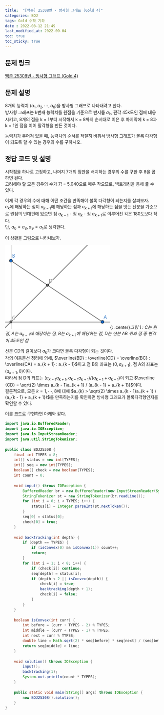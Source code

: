 ```yaml
---
title:  "[백준] 25308번 - 방사형 그래프 (Gold 4)"
categories: BOJ
tags: Gold 수학 기하
date : 2022-08-12 21:49
last_modified_at: 2022-09-04
toc: true
toc_sticky: true
---
```


## 문제 링크

[백준 25308번 - 방사형 그래프 (Gold 4)](https://www.acmicpc.net/problem/25308)

## 문제 설명

8개의 능력치 $(a_1, a_2, \cdots, a_8)$을 방사형 그래프로 나타내려고 한다.  
방사형 그래프는 k번째 능력치를 원점을 기준으로 반지름 $a_k$, 편각 45k도인 점에 대응시키고, 8개의 점을 k = 1부터 시작해서 k = 8까지 순서대로 이은 후 마지막에 k = 8과 k = 1인 점을 이어 팔각형을 만든 것이다.  

능력치가 주어져 있을 때, 능력치의 순서를 적절히 바꿔서 방사형 그래프가 볼록 다각형이 되도록 할 수 있는 경우의 수를 구하시오.

## 정답 코드 및 설명

시작점을 하나로 고정하고, 나머지 7개의 점만을 배치하는 경우의 수를 구한 후 8을 곱하면 된다.  
고려해야 할 모든 경우의 수가 7! = 5,040으로 매우 작으므로, 백트래킹을 통해 풀 수 있다.  

이제 각 경우의 수에 대해 어떤 조건을 만족해야 볼록 다각형이 되는지를 살펴보자.  
$a_k$에 해당하는 점이 $a_{k - 1}$에 해당하는 점과 $a_{k + 1}$에 해당하는 점을 잇는 선분을 기준으로 원점의 반대편에 있으면 점 $a_{k - 1}$ - 점 $a_k$ - 점 $a_{k + 1}$로 이루어진 각은 180도보다 작다.  
단, $a_{0} = a_{8}, a_{9} = a_{1}$로 생각한다.

이 상황을 그림으로 나타내보자.

![그림 1](/assets/img/BOJ25308.png "그림 1"){: .center}*그림 1 : C는 원점, A는 $a_{k -1}$에 해당하는 점, B는 $a_{k + 1}$에 해당하는 점, D는 선분 AB 위의 점 중 편각이 45도인 점*

선분 CD의 길이보다 $a_k$가 크다면 볼록 다각형이 되는 것이다.  
각의 이등분선 정리에 의해, $\overline{BD} : \overline{CD} = \overline{BC} : \overline{CA} = a_{k + 1} : a_{k - 1}$이고 점 B의 좌표는 $(0, a_{k + 1})$, 점 A의 좌표는 $(a_{k - 1}, 0)$이다.  
따라서 점 D의 좌표는 $(a_{k - 1} a_{k + 1}, a_{k - 1} a_{k + 1}) / (a_{k - 1} + a_{k + 1})$이 되고 $\overline {CD} = \sqrt{2} \times a_{k - 1}a_{k + 1} / (a_{k - 1} + a_{k + 1})$이다.  
결론적으로, 모든 $k = 1, \cdots , 8$에 대해 $a_{k} > \sqrt{2} \times a_{k - 1}a_{k + 1} / (a_{k - 1} + a_{k + 1})$를 만족하는지를 확인하면 방사형 그래프가 볼록다각형인지를 확인할 수 있다.

이를 코드로 구현하면 아래와 같다.

```java
import java.io.BufferedReader;
import java.io.IOException;
import java.io.InputStreamReader;
import java.util.StringTokenizer;

public class BOJ25308 {
    final int TYPES = 8;
    int[] status = new int[TYPES];
    int[] seq = new int[TYPES];
    boolean[] check = new boolean[TYPES];
    int count = 0;

    void input() throws IOException {
        BufferedReader br = new BufferedReader(new InputStreamReader(System.in));
        StringTokenizer st = new StringTokenizer(br.readLine());
        for (int i = 0; i < TYPES; i++) {
            status[i] = Integer.parseInt(st.nextToken());
        }
        seq[0] = status[0];
        check[0] = true;
    }

    void backtracking(int depth) {
        if (depth == TYPES) {
            if (isConvex(0) && isConvex(1)) count++;
            return;
        }
        for (int i = 1; i < 8; i++) {
            if (check[i]) continue;
            seq[depth] = status[i];
            if (depth < 2 || isConvex(depth)) {
                check[i] = true;
                backtracking(depth + 1);
                check[i] = false;
            }
        }
    }

    boolean isConvex(int curr) {
        int before = (curr + TYPES - 2) % TYPES;
        int middle = (curr + TYPES - 1) % TYPES;
        int next = curr % TYPES;
        double line = Math.sqrt(2) * seq[before] * seq[next] / (seq[before] + seq[next]);
        return seq[middle] > line;
    }

    void solution() throws IOException {
        input();
        backtracking(1);
        System.out.println(count * TYPES);
    }

    public static void main(String[] args) throws IOException {
        new BOJ25308().solution();
    }
}

```
